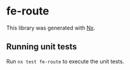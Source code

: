 # fe-route

This library was generated with [Nx](https://nx.dev).

## Running unit tests

Run `nx test fe-route` to execute the unit tests.
